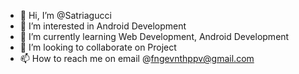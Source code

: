 - 👋 Hi, I’m @Satriagucci
- 👀 I’m interested in Android Development
- 🌱 I’m currently learning Web Development, Android Development
- 💞️ I’m looking to collaborate on Project
- 📫 How to reach me on email @fngevnthppv@gmail.com

<!---
Satriagucci/Satriagucci is a ✨ special ✨ repository because its `README.md` (this file) appears on your GitHub profile.
You can click the Preview link to take a look at your changes.
--->
